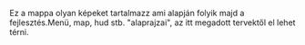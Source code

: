 Ez a mappa olyan képeket tartalmazz ami alapján folyik majd a fejlesztés.Menü, map, hud stb. "alaprajzai", az itt megadott
tervektől el lehet térni.
